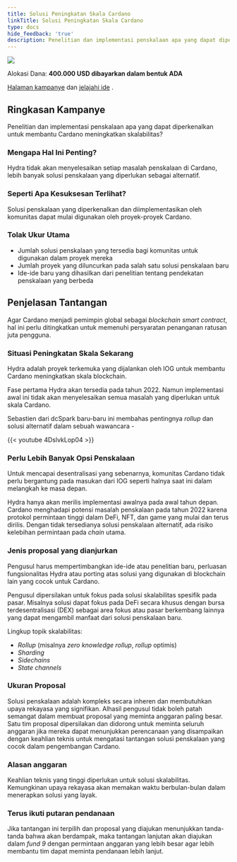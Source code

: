 ```yaml
---
title: Solusi Peningkatan Skala Cardano
linkTitle: Solusi Peningkatan Skala Cardano
type: docs
hide_feedback: 'true'
description: Penelitian dan implementasi penskalaan apa yang dapat diperkenalkan untuk membantu Cardano meningkatkan skalabilitas?
---
```


<img src="https://cardano.ideascale.com/community-library/accounts/93/936143/Public/05-Cardano-scaling-solutions-7a0e11.png" class="">

Alokasi Dana: **400.000 USD dibayarkan dalam bentuk ADA**

[Halaman kampanye](https://cardano.ideascale.com/c/idea/383094) dan [jelajahi ide](https://cardano.ideascale.com/c/campaigns/26437/stage/all/ideas/unspecified) .

## Ringkasan Kampanye

Penelitian dan implementasi penskalaan apa yang dapat diperkenalkan untuk membantu Cardano meningkatkan skalabilitas?

### Mengapa Hal Ini Penting?

Hydra tidak akan menyelesaikan setiap masalah penskalaan di Cardano, lebih banyak solusi penskalaan yang diperlukan sebagai alternatif.

### Seperti Apa Kesuksesan Terlihat?

Solusi penskalaan yang diperkenalkan dan diimplementasikan oleh komunitas dapat mulai digunakan oleh proyek-proyek Cardano.

### Tolak Ukur Utama

- Jumlah solusi penskalaan yang tersedia bagi komunitas untuk digunakan dalam proyek mereka
- Jumlah proyek yang diluncurkan pada salah satu solusi penskalaan baru
- Ide-ide baru yang dihasilkan dari penelitian tentang pendekatan penskalaan yang berbeda

## Penjelasan Tantangan

Agar Cardano menjadi pemimpin global sebagai <i>blockchain smart contract</i>, hal ini perlu ditingkatkan untuk memenuhi persyaratan penanganan ratusan juta pengguna.

### Situasi Peningkatan Skala Sekarang

Hydra adalah proyek terkemuka yang dijalankan oleh IOG untuk membantu Cardano meningkatkan skala blockchain.

Fase pertama Hydra akan tersedia pada tahun 2022. Namun implementasi awal ini tidak akan menyelesaikan semua masalah yang diperlukan untuk skala Cardano.

Sebastien dari dcSpark baru-baru ini membahas pentingnya <i>rollup</i> dan solusi alternatif dalam sebuah wawancara -

{{&lt; youtube 4DslvkLop04 &gt;}}

### Perlu Lebih Banyak Opsi Penskalaan

Untuk mencapai desentralisasi yang sebenarnya, komunitas Cardano tidak perlu bergantung pada masukan dari IOG seperti halnya saat ini dalam melangkah ke masa depan.

Hydra hanya akan merilis implementasi awalnya pada awal tahun depan. Cardano menghadapi potensi masalah penskalaan pada tahun 2022 karena protokol permintaan tinggi dalam DeFi, NFT, dan game yang mulai dan terus dirilis. Dengan tidak tersedianya solusi penskalaan alternatif, ada risiko kelebihan permintaan pada <i>chain</i> utama.

### Jenis proposal yang dianjurkan

Pengusul harus mempertimbangkan ide-ide atau penelitian baru, perluasan fungsionalitas Hydra atau porting atas solusi yang digunakan di blockchain lain yang cocok untuk Cardano.

Pengusul dipersilakan untuk fokus pada solusi skalabilitas spesifik pada pasar. Misalnya solusi dapat fokus pada DeFi secara khusus dengan bursa terdesentralisasi (DEX) sebagai area fokus atau pasar berkembang lainnya yang dapat mengambil manfaat dari solusi penskalaan baru.

Lingkup topik skalabilitas:

- <i>Rollup</i> (misalnya <i>zero knowledge rollup</i>, <i>rollup</i> optimis)
- <i>Sharding</i>
- <i>Sidechains</i>
- <i>State channels</i>

### Ukuran Proposal

Solusi penskalaan adalah kompleks secara inheren dan membutuhkan upaya rekayasa yang signifikan. Alhasil pengusul tidak boleh patah semangat dalam membuat proposal yang meminta anggaran paling besar. Satu tim proposal dipersilakan dan didorong untuk meminta seluruh anggaran jika mereka dapat menunjukkan perencanaan yang disampaikan dengan keahlian teknis untuk mengatasi tantangan solusi penskalaan yang cocok dalam pengembangan Cardano.

### Alasan anggaran

Keahlian teknis yang tinggi diperlukan untuk solusi skalabilitas. Kemungkinan upaya rekayasa akan memakan waktu berbulan-bulan dalam menerapkan solusi yang layak.

### Terus ikuti putaran pendanaan

Jika tantangan ini terpilih dan proposal yang diajukan menunjukkan tanda-tanda bahwa akan berdampak, maka tantangan lanjutan akan diajukan dalam <i>fund 9</i> dengan permintaan anggaran yang lebih besar agar lebih membantu tim dapat meminta pendanaan lebih lanjut.
